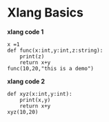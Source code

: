 # Xlang Basics



**xlang code 1**

```xlang
x =1
def func(x:int,y:int,z:string):
	print(z)
	return x+y
func(10,20,"this is a demo")
```


**xlang code 2**

```xlang
def xyz(x:int,y:int):
	print(x,y)
	return x+y
xyz(10,20)
```

